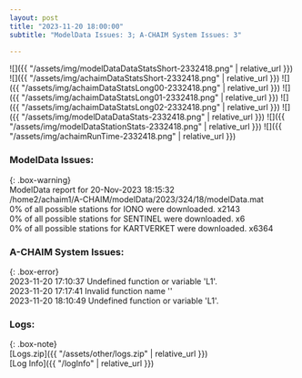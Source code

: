 ```yaml
---
layout: post
title: "2023-11-20 18:00:00"
subtitle: "ModelData Issues: 3; A-CHAIM System Issues: 3"

---
```


![]({{ "/assets/img/modelDataDataStatsShort-2332418.png" | relative_url }})
![]({{ "/assets/img/achaimDataStatsShort-2332418.png" | relative_url }})
![]({{ "/assets/img/achaimDataStatsLong00-2332418.png" | relative_url }})
![]({{ "/assets/img/achaimDataStatsLong01-2332418.png" | relative_url }})
![]({{ "/assets/img/achaimDataStatsLong02-2332418.png" | relative_url }})
![]({{ "/assets/img/modelDataDataStats-2332418.png" | relative_url }})
![]({{ "/assets/img/modelDataStationStats-2332418.png" | relative_url }})
![]({{ "/assets/img/achaimRunTime-2332418.png" | relative_url }})


### ModelData Issues:  
  
{: .box-warning}  
 ModelData report for 20-Nov-2023 18:15:32   
 /home2/achaim1/A-CHAIM/modelData/2023/324/18/modelData.mat   
 0% of all possible stations for IONO were downloaded. x2143   
 0% of all possible stations for SENTINEL were downloaded. x6   
 0% of all possible stations for KARTVERKET were downloaded. x6364   
  
### A-CHAIM System Issues:  
  
{: .box-error}  
2023-11-20 17:10:37 Undefined function or variable 'L1'.  
2023-11-20 17:17:41 Invalid function name ''  
2023-11-20 18:10:49 Undefined function or variable 'L1'.  

### Logs:  
  
{: .box-note}  
[Logs.zip]({{ "/assets/other/logs.zip" | relative_url }})  
[Log Info]({{ "/logInfo" | relative_url }})  
